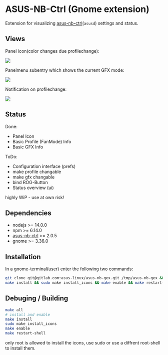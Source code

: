 # ASUS-NB-Ctrl (Gnome extension)

Extension for visualizing [asus-nb-ctrl](https://gitlab.com/asus-linux/asus-nb-ctrl)(`asusd`) settings and status.

## Views

Panel icon(color changes due profilechange):

![](https://gitlab.com/asus-linux/asus-nb-gex/-/raw/master/icons/examples/panel-icon.png)

Panelmenu subentry which shows the current GFX mode:

![](https://gitlab.com/asus-linux/asus-nb-gex/-/raw/master/icons/examples/gfx-mode.png)

Notification on profilechange:

![](https://gitlab.com/asus-linux/asus-nb-gex/-/raw/master/icons/examples/profile-change-notice.png)

## Status

Done:

* Panel Icon
* Basic Profile (FanMode) Info
* Basic GFX Info

ToDo:

* Configuration interface (prefs)
* make profile changable
* make gfx changable
* bind ROG-Button
* Status overview (ui)

highly WiP - use at own risk!

## Dependencies

* nodejs >= 14.0.0
* npm >= 6.14.0
* [asus-nb-ctrl](https://gitlab.com/asus-linux/asus-nb-ctrl) >= 2.0.5
* gnome >= 3.36.0

## Installation

In a gnome-terminal(user) enter the following two commands:

```bash
git clone git@gitlab.com:asus-linux/asus-nb-gex.git /tmp/asus-nb-gex && cd /tmp/asus-nb-gex
make install && sudo make install_icons && make enable && make restart-shell 
```

## Debuging / Building

```bash
make all
# install and enable
make install
sudo make install_icons
make enable
make restart-shell
```

only root is allowed to install the icons, use sudo or use a diffrent root-shell to install them.

